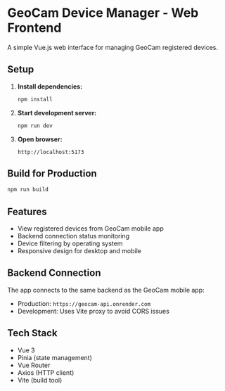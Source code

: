 # GeoCam Device Manager - Web Frontend

A simple Vue.js web interface for managing GeoCam registered devices.

## Setup

1. **Install dependencies:**
   ```bash
   npm install
   ```

2. **Start development server:**
   ```bash
   npm run dev
   ```

3. **Open browser:**
   ```
   http://localhost:5173
   ```

## Build for Production

```bash
npm run build
```

## Features

- View registered devices from GeoCam mobile app
- Backend connection status monitoring
- Device filtering by operating system
- Responsive design for desktop and mobile

## Backend Connection

The app connects to the same backend as the GeoCam mobile app:
- Production: `https://geocam-api.onrender.com`
- Development: Uses Vite proxy to avoid CORS issues

## Tech Stack

- Vue 3
- Pinia (state management)
- Vue Router
- Axios (HTTP client)
- Vite (build tool)
